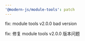 ```yaml
---
'@modern-js/module-tools': patch
---
```


fix: module tools v2.0.0 bad version

fix: 修复 module tools v2.0.0 版本问题
